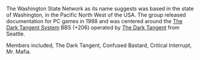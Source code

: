 The Washington State Network as its name suggests was based in the state of Washington, in the Pacific North West of the USA. The group released documentation for PC games in 1988 and was centered around the [The Dark Tangent System](https://demozoo.org/bbs/12623/) BBS (+206) operated by [The Dark Tangent](/p/the-dark-tangent) from Seattle.

Members included, The Dark Tangent, Confused Bastard, Critical Interrupt, Mr. Mafia.